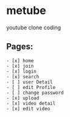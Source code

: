 # metube

youtube clone coding

## Pages:

    - [x] home
    - [x] join
    - [x] login
    - [x] search
    - [ ] user Detail
    - [ ] edit Profile
    - [ ] change password
    - [x] upload
    - [x] video detail
    - [x] edit video
